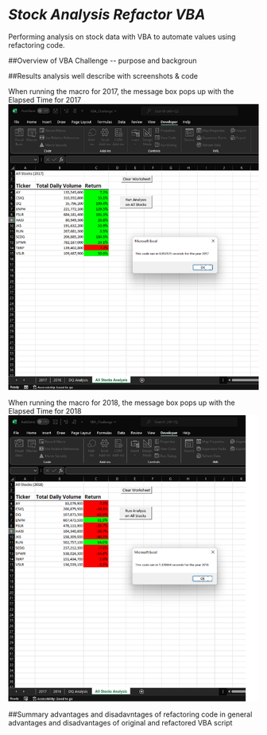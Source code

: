 # *Stock Analysis Refactor VBA*
Performing analysis on stock data with VBA to automate values using refactoring code.

##Overview of VBA Challenge
 -- purpose and backgroun
 
##Results
analysis well describe with screenshots & code

When running the macro for 2017, the message box pops up with the Elapsed Time for 2017
![VBA_Challenge_2017](https://github.com/vzhang90/stock-analysis/blob/main/VBA_Challenge_2017.png)

When running the macro for 2018, the message box pops up with the Elapsed Time for 2018
![VBA_Challenge_2018](https://github.com/vzhang90/stock-analysis/blob/main/VBA_Challenge_2018.png)

##Summary
advantages and disadavntages of refactoring code in general
advantages and disadvantages of original and refactored VBA script

